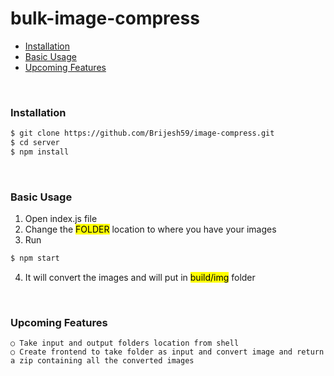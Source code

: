 # bulk-image-compress

- [Installation](#installation)
- [Basic Usage](#basic-usage)
- [Upcoming Features](#upcoming-features)

<br />

### Installation

```bash
$ git clone https://github.com/Brijesh59/image-compress.git
$ cd server
$ npm install
```

<br />

### Basic Usage

1. Open index.js file
2. Change the <mark>FOLDER</mark> location to where you have your images
3. Run

```bash
$ npm start
```

4. It will convert the images and will put in <mark>build/img</mark> folder

<br />

### Upcoming Features

```
○ Take input and output folders location from shell
○ Create frontend to take folder as input and convert image and return a zip containing all the converted images
```
